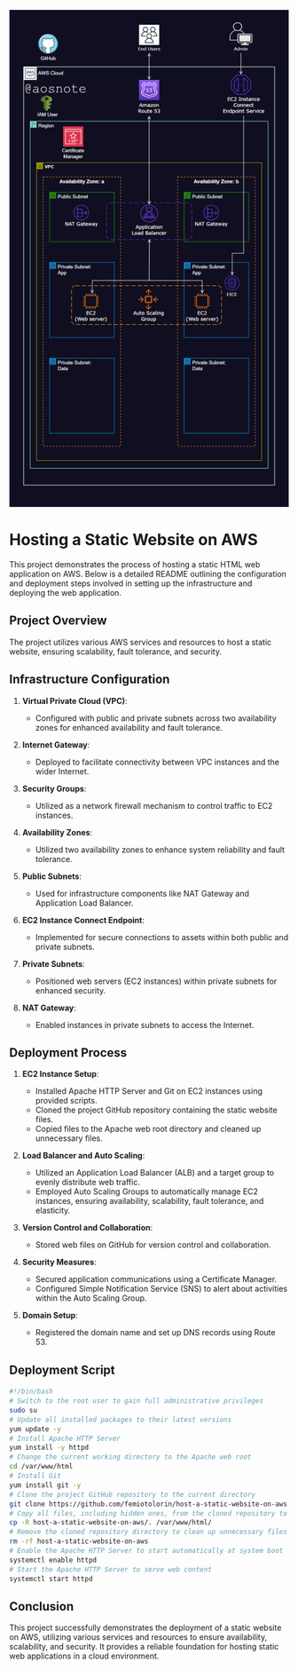 ![Alt text](/Host_a_Static_Website_on_AWS.png)

# Hosting a Static Website on AWS

This project demonstrates the process of hosting a static HTML web application on AWS. Below is a detailed README outlining the configuration and deployment steps involved in setting up the infrastructure and deploying the web application.

## Project Overview
The project utilizes various AWS services and resources to host a static website, ensuring scalability, fault tolerance, and security.

## Infrastructure Configuration
1. **Virtual Private Cloud (VPC)**:
   - Configured with public and private subnets across two availability zones for enhanced availability and fault tolerance.

2. **Internet Gateway**:
   - Deployed to facilitate connectivity between VPC instances and the wider Internet.

3. **Security Groups**:
   - Utilized as a network firewall mechanism to control traffic to EC2 instances.

4. **Availability Zones**:
   - Utilized two availability zones to enhance system reliability and fault tolerance.

5. **Public Subnets**:
   - Used for infrastructure components like NAT Gateway and Application Load Balancer.

6. **EC2 Instance Connect Endpoint**:
   - Implemented for secure connections to assets within both public and private subnets.

7. **Private Subnets**:
   - Positioned web servers (EC2 instances) within private subnets for enhanced security.

8. **NAT Gateway**:
   - Enabled instances in private subnets to access the Internet.

## Deployment Process
1. **EC2 Instance Setup**:
   - Installed Apache HTTP Server and Git on EC2 instances using provided scripts.
   - Cloned the project GitHub repository containing the static website files.
   - Copied files to the Apache web root directory and cleaned up unnecessary files.

2. **Load Balancer and Auto Scaling**:
   - Utilized an Application Load Balancer (ALB) and a target group to evenly distribute web traffic.
   - Employed Auto Scaling Groups to automatically manage EC2 instances, ensuring availability, scalability, fault tolerance, and elasticity.

3. **Version Control and Collaboration**:
   - Stored web files on GitHub for version control and collaboration.

4. **Security Measures**:
   - Secured application communications using a Certificate Manager.
   - Configured Simple Notification Service (SNS) to alert about activities within the Auto Scaling Group.

5. **Domain Setup**:
   - Registered the domain name and set up DNS records using Route 53.

## Deployment Script
```bash
#!/bin/bash
# Switch to the root user to gain full administrative privileges
sudo su
# Update all installed packages to their latest versions
yum update -y
# Install Apache HTTP Server
yum install -y httpd
# Change the current working directory to the Apache web root
cd /var/www/html
# Install Git
yum install git -y
# Clone the project GitHub repository to the current directory
git clone https://github.com/femiotolorin/host-a-static-website-on-aws.git
# Copy all files, including hidden ones, from the cloned repository to the Apache web root
cp -R host-a-static-website-on-aws/. /var/www/html/
# Remove the cloned repository directory to clean up unnecessary files
rm -rf host-a-static-website-on-aws
# Enable the Apache HTTP Server to start automatically at system boot
systemctl enable httpd
# Start the Apache HTTP Server to serve web content
systemctl start httpd
```

## Conclusion
This project successfully demonstrates the deployment of a static website on AWS, utilizing various services and resources to ensure availability, scalability, and security. It provides a reliable foundation for hosting static web applications in a cloud environment.

